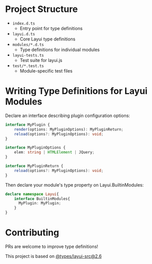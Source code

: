 # Project Structure

- `index.d.ts`
  - Entry point for type definitions
- `layui.d.ts`
  - Core Layui type definitions
- `modules/*.d.ts`
  - Type definitions for individual modules
- `layui-tests.ts`
  - Test suite for layui.js
- `test/*.test.ts`
  - Module-specific test files

# Writing Type Definitions for Layui Modules

Declare an interface describing plugin configuration options:

```typescript
interface MyPlugin {
    render(options: MyPluginOptions): MyPluginReturn;
    reload(options?: MyPluginOptions): void;
}

interface MyPluginOptions {
    elem: string | HTMLElement | JQuery;
}

interface MyPluginReturn {
    reload(options?: MyPluginOptions): void;
}
```

Then declare your module's type property on Layui.BuiltinModules:

```typescript
declare namespace Layui{
    interface BuiltinModules{
      MyPlugin: MyPlugin;
    }
}
```

# Contributing

PRs are welcome to improve type definitions!

This project is based on [@types/layui-src@2.6](https://github.com/DefinitelyTyped/DefinitelyTyped/tree/master/types/layui-src)
